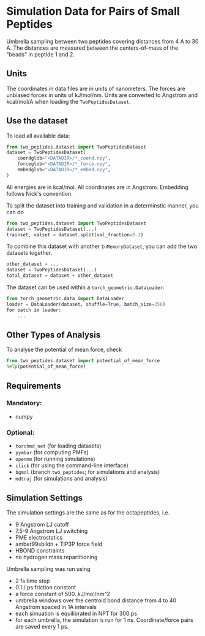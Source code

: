 
# Simulation Data for Pairs of Small Peptides

Umbrella sampling between two peptides 
covering distances from 4 A to 30 A.
The distances are measured between the centers-of-mass
of the "beads" in peptide 1 and 2.


## Units
The coordinates in data files are in units of nanometers.
The forces are unbiased forces in units of kJ/mol/nm.
Units are converted to Angstrom and kcal/mol/A when loading the
`TwoPeptidesDataset`.

## Use the dataset
To load all available data:

```python
from two_peptides.dataset import TwoPeptidesDataset
dataset = TwoPeptidesDataset(
    coordglob="<DATADIR>/*_coord.npy",
    forceglob="<DATADIR>/*_force.npy",
    embedglob="<DATADIR>/*_embed.npy",
)
```
All energies are in kcal/mol.
All coordinates are in Angstrom.
Embedding follows Nick's convention.

To split the dataset into training and validation in a determinstic manner,
you can do
```python
from two_peptides.dataset import TwoPeptidesDataset
dataset = TwoPeptidesDataset(...)
trainset, valset = dataset.split(val_fraction=0.2)
```

To combine this dataset with another `InMemoryDataset`, 
you can add the two datasets together.
```python
other_dataset = ...
dataset = TwoPeptidesDataset(...)
total_dataset = dataset + other_dataset
```

The dataset can be used within a `torch_geometric.DataLoader`:
```python
from torch_geometric.data import DataLoader
loader = DataLoader(dataset, shuffle=True, batch_size=256)
for batch in loader:
    ...
```
## Other Types of Analysis
To analyse the potential of mean force, check
```python
from two_peptides.dataset import potential_of_mean_force
help(potential_of_mean_force)
```



## Requirements
### Mandatory:
- numpy

### Optional:
- `torchmd_net` (for loading datasets)
- `pymbar` (for computing PMFs)
- `openmm` (for running simulations)
- `click` (for using the command-line interface)
- `bgmol` (branch `two_peptides`; for simulations and analysis)
- `mdtraj` (for simulations and analysis)


## Simulation Settings
The simulation settings are the same as for the octapeptides, i.e.
- 9 Angstrom LJ cutoff
- 7.5-9 Angstrom LJ switching
- PME electrostatics
- amber99sbildn + TIP3P force field
- HBOND constraints
- no hydrogen mass repartitioning

Umbrella sampling was run using
- 2 fs time step
- 0.1 / ps friction constant
- a force constant of 500. kJ/mol/nm^2
- umbrella windows over the centroid bond distance from 4 to 40 Angstrom spaced in 1A intervals
- each simuation is equilibrated in NPT for 300 ps
- for each umbrella, the simulation is run for 1 ns. Coordinate/force pairs are saved every 1 ps.